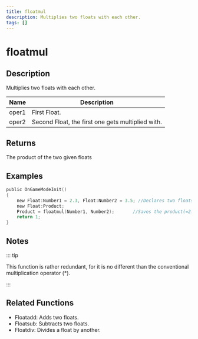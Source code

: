 ```yaml
---
title: floatmul
description: Multiplies two floats with each other.
tags: []
---
```


# floatmul

## Description

Multiplies two floats with each other.

| Name  | Description                                       |
| ----- | ------------------------------------------------- |
| oper1 | First Float.                                      |
| oper2 | Second Float, the first one gets multiplied with. |

## Returns

The product of the two given floats

## Examples

```c
public OnGameModeInit()
{
    new Float:Number1 = 2.3, Float:Number2 = 3.5; //Declares two floats, Number1 (2.3) and Number2 (3.5)
    new Float:Product;
    Product = floatmul(Number1, Number2);       //Saves the product(=2.3*3.5 = 8.05) of Number1 and Number2 in the float "Product"
    return 1;
}
```

## Notes

::: tip

This function is rather redundant, for it is no different than the conventional multiplication operator (\*).

:::

## Related Functions

- Floatadd: Adds two floats.
- Floatsub: Subtracts two floats.
- Floatdiv: Divides a float by another.
